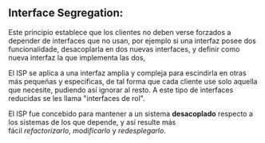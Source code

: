 ## Interface Segregation:

Este principio establece que los clientes no deben verse forzados a depender de interfaces que no usan, por ejemplo si una interfaz posee dos funcionalidade, desacoplarla en dos nuevas interfaces, y definir como nueva interfaz la que implementa las dos, 

El ISP se aplica a una interfaz amplia y compleja para escindirla en otras más pequeñas y específicas, de tal forma que cada cliente use solo aquella que necesite, pudiendo así ignorar al resto. A este tipo de interfaces reducidas se les llama "interfaces de rol".​

El ISP fue concebido para mantener a un sistema **desacoplado** respecto a los sistemas de los que depende, y así resulte más fácil *refactorizarlo*, *modificarlo* y *redesplegarlo*.
